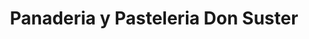 ---
title: "Panaderia y Pasteleria Don Suster"
url: /guayaquil/panaderia-y-pasteleria-don-suster/
shop: panadería
---